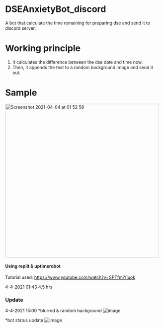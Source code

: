 # DSEAnxietyBot_discord
A bot that calculate the time remaining for preparing dse and send it to discord server.



# Working principle #

1. It calculates the difference between the dse date and time now.
2. Then, it appends the text to a random background image and send it out.



# Sample #
<img width="495" alt="Screenshot 2021-04-04 at 01 52 58" src="https://user-images.githubusercontent.com/53013464/113487075-7e774000-94e8-11eb-8271-dc3dd0946f58.png">



#### Using replit & uptimerobot ####
Tutorial used:
https://www.youtube.com/watch?v=SPTfmiYiuok



4-4-2021 01:43
4.5 hrs

### Update ###
4-4-2021 15:00
*blurred & random background
![image](https://user-images.githubusercontent.com/53013464/113501005-e95e6080-9554-11eb-8d61-d55edb346178.png)

*bot status update
![image](https://user-images.githubusercontent.com/53013464/113501040-2aef0b80-9555-11eb-8262-6b6259b3ae53.png)

